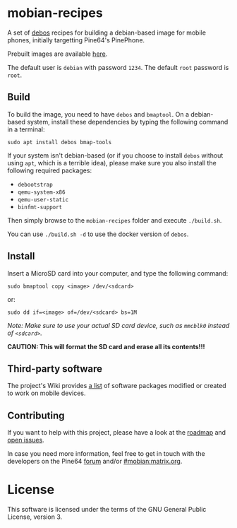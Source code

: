 # mobian-recipes

A set of [debos](https://github.com/go-debos/debos) recipes for building a
debian-based image for mobile phones, initially targetting Pine64's PinePhone.

Prebuilt images are available [here](http://images.mobian-project.org/).

The default user is `debian` with password `1234`.
The default `root` password is `root`.

## Build

To build the image, you need to have `debos` and `bmaptool`. On a debian-based
system, install these dependencies by typing the following command in a terminal:

```
sudo apt install debos bmap-tools
```

If your system isn't debian-based (or if you choose to install `debos` without
using `apt`, which is a terrible idea), please make sure you also install the
following required packages:
- `debootstrap`
- `qemu-system-x86`
- `qemu-user-static`
- `binfmt-support`

Then simply browse to the `mobian-recipes` folder and execute `./build.sh`.

You can use `./build.sh -d` to use the docker version of `debos`.

## Install

Insert a MicroSD card into your computer, and type the following command:

```
sudo bmaptool copy <image> /dev/<sdcard>
```

or:

```
sudo dd if=<image> of=/dev/<sdcard> bs=1M
```

*Note: Make sure to use your actual SD card device, such as `mmcblk0` instead of
`<sdcard>`.*

**CAUTION: This will format the SD card and erase all its contents!!!**

## Third-party software

The project's Wiki provides
[a list](https://gitlab.com/mobian1/wiki/-/wikis/Software) of software
packages modified or created to work on mobile devices.

## Contributing

If you want to help with this project, please have a look at the
[roadmap](https://gitlab.com/mobian1/wiki/-/wikis/Development-Roadmap) and
[open issues](https://gitlab.com/mobian1/issues).

In case you need more information, feel free to get in touch with the developers
on the Pine64 [forum](https://forum.pine64.org/showthread.php?tid=9016) and/or
[#mobian:matrix.org](https://matrix.to/#/#mobian:matrix.org).

# License

This software is licensed under the terms of the GNU General Public License,
version 3.
